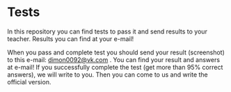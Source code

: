 # Tests
In this repository you can find tests to pass it and send results to your teacher. Results you can find at your e-mail!

When you pass and complete test you should send your result (screenshot) to this e-mail: dimon0092@vk.com . You can find your result and answers at e-mail! If you successfully complete the test (get more than 95% correct answers), we will write to you. Then you can come to us and write the official version.

